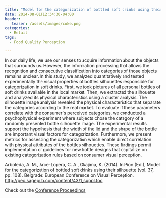 ```yaml
---
title: "Model for the categorization of bottled soft drinks using their silhouette"
date: 2014-08-01T12:34:30-04:00
header:
   teaser: /assets/images/coke.png
categories:
  - Retail
tags:
  - Food Quality Perception

---
```


In our daily life, we use our senses to acquire information about the objects that surrounds us. However,
the information processing that allows the recognition and consecutive classification into categories
of those objects remains unclear. In this study, we analyzed quantitatively and tested experimentally
the visual properties of bottles silhouettes responsible for categorization in soft drinks. First, we took
pictures of all personal bottles of soft drinks available in the local market. Then, we extracted the
silhouette and analyzed its physical characteristics using a cluster analysis. The silhouette image
analysis revealed the physical characteristics that separate the categories according to the real market.
To evaluate if these parameters correlate with the consumer´s perceived categories, we conducted a
psychophysical experiment where subjects chose the category of a randomly presented bottle silhouette
image. The experimental results support the hypothesis that the width of the lid and the shape of the
bottle are important visual factors for categorization. Furthermore, we present metrics for assessing
the categorization which enable direct correlation with physical attributes of the bottles silhouettes.
These findings permit implementation of guidelines for new bottle designs that capitalize on existing
categorization rules based on consumer visual perception.

Arboleda, A. M., Arce-Lopera, C. A., Okajima, K. (2014). In Pion (Ed.), 
Model for the categorization of bottled soft drinks using their silhouette (vol. 37, pp. 108). 
Belgrade: European Conference on Visual Perception. http://pec.sagepub.com/content/43/1_suppl.toc

Check out the [Conference Proceedings][URL] 

[URL]:   https://journals.sagepub.com/toc/peca/43/1_suppl